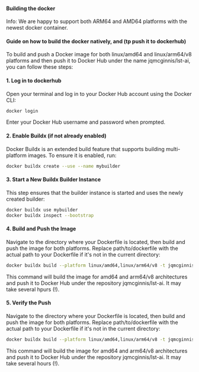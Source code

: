 #### Building the docker

Info: We are happy to support both ARM64 and AMD64 platforms with the newest docker container.

#### Guide on how to build the docker natively, and (tp push it to dockerhub)

To build and push a Docker image for both linux/amd64 and linux/arm64/v8 platforms and then push it to Docker Hub under the name jqmcginnis/lst-ai, you can follow these steps:

#### 1. Log in to dockerhub

Open your terminal and log in to your Docker Hub account using the Docker CLI:

```bash
docker login
```
Enter your Docker Hub username and password when prompted.

#### 2. Enable Buildx (if not already enabled)

Docker Buildx is an extended build feature that supports building multi-platform images. To ensure it is enabled, run:

```bash
docker buildx create --use --name mybuilder
```

#### 3. Start a New Buildx Builder Instance

This step ensures that the builder instance is started and uses the newly created builder:

```bash
docker buildx use mybuilder
docker buildx inspect --bootstrap
```

#### 4. Build and Push the Image

Navigate to the directory where your Dockerfile is located, then build and push the image for both platforms. Replace path/to/dockerfile with the actual path to your Dockerfile if it's not in the current directory:

```bash
docker buildx build --platform linux/amd64,linux/arm64/v8 -t jqmcginnis/lst-ai --push --build-arg BUILD_JOBS=8 .
```
This command will build the image for amd64 and arm64/v8 architectures and push it to Docker Hub under the repository jqmcginnis/lst-ai. It may take several hpurs (!).

#### 5. Verify the Push

Navigate to the directory where your Dockerfile is located, then build and push the image for both platforms. Replace path/to/dockerfile with the actual path to your Dockerfile if it's not in the current directory:

```bash
docker buildx build --platform linux/amd64,linux/arm64/v8 -t jqmcginnis/lst-ai --push .
```
This command will build the image for amd64 and arm64/v8 architectures and push it to Docker Hub under the repository jqmcginnis/lst-ai. It may take several hours (!).
